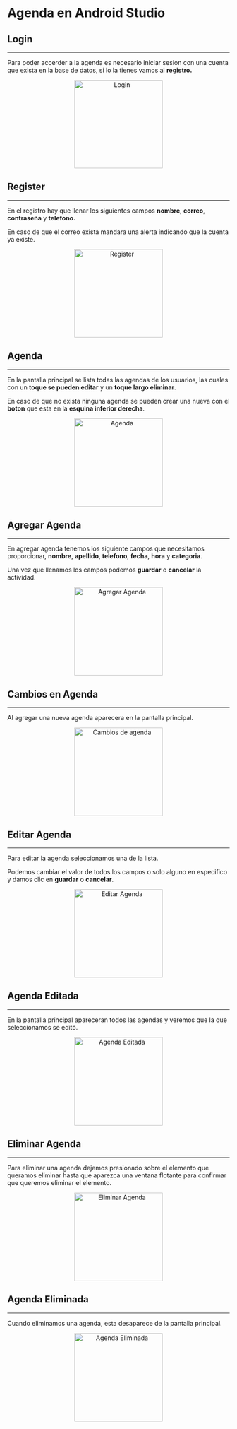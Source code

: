 # Agenda en Android Studio

## Login

 -----------------

Para poder accerder a la agenda es necesario iniciar sesion con una cuenta que exista en la base de datos, si lo la tienes vamos al **registro.**

<div>
    <p style = 'text-align:center;'>
        <img src="https://github.com/miguel-camara/agenda-android-studio/blob/main/c6.PNG" alt="Login" width="200px">
    </p>
</div>

## Register

 -----------------

En el registro hay que llenar los siguientes campos **nombre**, **correo**, **contraseña** y **telefono.**

En caso de que el correo exista mandara una alerta indicando que la cuenta ya existe.

<div>
    <p style = 'text-align:center;'>
        <img src="https://github.com/miguel-camara/agenda-android-studio/blob/main/c7.PNG" alt="Register" width="200px">
    </p>
</div>

## Agenda

 -----------------

En la pantalla principal se lista todas las agendas de los usuarios, las cuales con un **toque se pueden editar** y un **toque largo eliminar**.

En caso de que no exista ninguna agenda se pueden crear una nueva con el **boton** que esta en la **esquina inferior derecha**.

<div>
    <p style = 'text-align:center;'>
        <img src="https://github.com/miguel-camara/agenda-android-studio/blob/main/c1.PNG" alt="Agenda" width="200px">
    </p>
</div>

## Agregar Agenda

 -----------------

En agregar agenda tenemos los siguiente campos que necesitamos proporcionar, **nombre**, **apellido**, **telefono**, **fecha**, **hora** y **categoria**.

Una vez que llenamos los campos podemos **guardar** o **cancelar** la actividad.

<div>
    <p style = 'text-align:center;'>
        <img src="https://github.com/miguel-camara/agenda-android-studio/blob/main/c2.PNG" alt="Agregar Agenda" width="200px">
    </p>
</div>

## Cambios en Agenda

 -----------------

Al agregar una nueva agenda aparecera en la pantalla principal.


<div>
    <p style = 'text-align:center;'>
        <img src="https://github.com/miguel-camara/agenda-android-studio/blob/main/c3.PNG" alt="Cambios de agenda" width="200px">
    </p>
</div>

## Editar Agenda

 -----------------

Para editar la agenda seleccionamos una de la lista.

Podemos cambiar el valor de todos los campos o solo alguno en especifico y damos clic en **guardar** o **cancelar**.

<div>
    <p style = 'text-align:center;'>
        <img src="https://github.com/miguel-camara/agenda-android-studio/blob/main/c4.PNG" alt="Editar Agenda" width="200px">
    </p>
</div>

## Agenda Editada

 -----------------

En la pantalla principal apareceran todos las agendas y veremos que la que seleccionamos se editó.

<div>
    <p style = 'text-align:center;'>
        <img src="https://github.com/miguel-camara/agenda-android-studio/blob/main/c5.PNG" alt="Agenda Editada" width="200px">
    </p>
</div>

## Eliminar Agenda

 -----------------

Para eliminar una agenda dejemos presionado sobre el elemento que queramos eliminar hasta que aparezca una ventana flotante para confirmar que queremos eliminar el elemento.

<div>
    <p style = 'text-align:center;'>
        <img src="https://github.com/miguel-camara/agenda-android-studio/blob/main/c8.PNG" alt="Eliminar Agenda" width="200px">
    </p>
</div>

## Agenda Eliminada

 -----------------

Cuando eliminamos una agenda, esta desaparece de la pantalla principal.

<div>
    <p style = 'text-align:center;'>
        <img src="https://github.com/miguel-camara/agenda-android-studio/blob/main/c9.PNG" alt="Agenda Eliminada" width="200px">
    </p>
</div>
